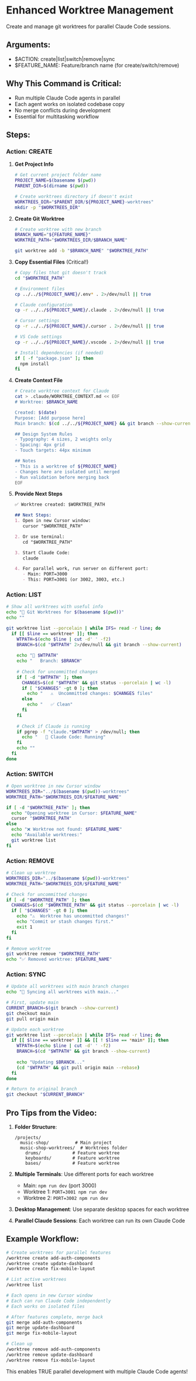 # Enhanced Worktree Management

Create and manage git worktrees for parallel Claude Code sessions.

## Arguments:
- $ACTION: create|list|switch|remove|sync
- $FEATURE_NAME: Feature/branch name (for create/switch/remove)

## Why This Command is Critical:
- Run multiple Claude Code agents in parallel
- Each agent works on isolated codebase copy
- No merge conflicts during development
- Essential for multitasking workflow

## Steps:

### Action: CREATE
1. **Get Project Info**
   ```bash
   # Get current project folder name
   PROJECT_NAME=$(basename $(pwd))
   PARENT_DIR=$(dirname $(pwd))
   
   # Create worktrees directory if doesn't exist
   WORKTREES_DIR="$PARENT_DIR/${PROJECT_NAME}-worktrees"
   mkdir -p "$WORKTREES_DIR"
   ```

2. **Create Git Worktree**
   ```bash
   # Create worktree with new branch
   BRANCH_NAME="${FEATURE_NAME}"
   WORKTREE_PATH="$WORKTREES_DIR/$BRANCH_NAME"
   
   git worktree add -b "$BRANCH_NAME" "$WORKTREE_PATH"
   ```

3. **Copy Essential Files** (Critical!)
   ```bash
   # Copy files that git doesn't track
   cd "$WORKTREE_PATH"
   
   # Environment files
   cp ../../${PROJECT_NAME}/.env* . 2>/dev/null || true
   
   # Claude configuration
   cp -r ../../${PROJECT_NAME}/.claude . 2>/dev/null || true
   
   # Cursor settings
   cp -r ../../${PROJECT_NAME}/.cursor . 2>/dev/null || true
   
   # VS Code settings
   cp -r ../../${PROJECT_NAME}/.vscode . 2>/dev/null || true
   
   # Install dependencies (if needed)
   if [ -f "package.json" ]; then
     npm install
   fi
   ```

4. **Create Context File**
   ```bash
   # Create worktree context for Claude
   cat > .claude/WORKTREE_CONTEXT.md << EOF
   # Worktree: $BRANCH_NAME
   
   Created: $(date)
   Purpose: [Add purpose here]
   Main branch: $(cd ../../${PROJECT_NAME} && git branch --show-current)
   
   ## Design System Rules
   - Typography: 4 sizes, 2 weights only
   - Spacing: 4px grid
   - Touch targets: 44px minimum
   
   ## Notes
   - This is a worktree of ${PROJECT_NAME}
   - Changes here are isolated until merged
   - Run validation before merging back
   EOF
   ```

5. **Provide Next Steps**
   ```markdown
   ✅ Worktree created: $WORKTREE_PATH
   
   ## Next Steps:
   1. Open in new Cursor window:
      cursor "$WORKTREE_PATH"
   
   2. Or use terminal:
      cd "$WORKTREE_PATH"
   
   3. Start Claude Code:
      claude
   
   4. For parallel work, run server on different port:
      - Main: PORT=3000
      - This: PORT=3001 (or 3002, 3003, etc.)
   ```

### Action: LIST
```bash
# Show all worktrees with useful info
echo "🌳 Git Worktrees for $(basename $(pwd))"
echo ""

git worktree list --porcelain | while IFS= read -r line; do
  if [[ $line == worktree* ]]; then
    WTPATH=$(echo $line | cut -d' ' -f2)
    BRANCH=$(cd "$WTPATH" 2>/dev/null && git branch --show-current)
    
    echo "📁 $WTPATH"
    echo "   Branch: $BRANCH"
    
    # Check for uncommitted changes
    if [ -d "$WTPATH" ]; then
      CHANGES=$(cd "$WTPATH" && git status --porcelain | wc -l)
      if [ "$CHANGES" -gt 0 ]; then
        echo "   ⚠️  Uncommitted changes: $CHANGES files"
      else
        echo "   ✅ Clean"
      fi
    fi
    
    # Check if Claude is running
    if pgrep -f "claude.*$WTPATH" > /dev/null; then
      echo "   🤖 Claude Code: Running"
    fi
    echo ""
  fi
done
```

### Action: SWITCH
```bash
# Open worktree in new Cursor window
WORKTREES_DIR="../$(basename $(pwd))-worktrees"
WORKTREE_PATH="$WORKTREES_DIR/$FEATURE_NAME"

if [ -d "$WORKTREE_PATH" ]; then
  echo "Opening worktree in Cursor: $FEATURE_NAME"
  cursor "$WORKTREE_PATH"
else
  echo "❌ Worktree not found: $FEATURE_NAME"
  echo "Available worktrees:"
  git worktree list
fi
```

### Action: REMOVE
```bash
# Clean up worktree
WORKTREES_DIR="../$(basename $(pwd))-worktrees"
WORKTREE_PATH="$WORKTREES_DIR/$FEATURE_NAME"

# Check for uncommitted changes
if [ -d "$WORKTREE_PATH" ]; then
  CHANGES=$(cd "$WORKTREE_PATH" && git status --porcelain | wc -l)
  if [ "$CHANGES" -gt 0 ]; then
    echo "⚠️  Worktree has uncommitted changes!"
    echo "Commit or stash changes first."
    exit 1
  fi
fi

# Remove worktree
git worktree remove "$WORKTREE_PATH"
echo "✅ Removed worktree: $FEATURE_NAME"
```

### Action: SYNC
```bash
# Update all worktrees with main branch changes
echo "🔄 Syncing all worktrees with main..."

# First, update main
CURRENT_BRANCH=$(git branch --show-current)
git checkout main
git pull origin main

# Update each worktree
git worktree list --porcelain | while IFS= read -r line; do
  if [[ $line == worktree* ]] && [[ ! $line == *main* ]]; then
    WTPATH=$(echo $line | cut -d' ' -f2)
    BRANCH=$(cd "$WTPATH" && git branch --show-current)
    
    echo "Updating $BRANCH..."
    (cd "$WTPATH" && git pull origin main --rebase)
  fi
done

# Return to original branch
git checkout "$CURRENT_BRANCH"
```

## Pro Tips from the Video:

1. **Folder Structure**:
   ```
   /projects/
     music-shop/          # Main project
     music-shop-worktrees/  # Worktrees folder
       drums/            # Feature worktree
       keyboards/        # Feature worktree
       bases/            # Feature worktree
   ```

2. **Multiple Terminals**: Use different ports for each worktree
   - Main: `npm run dev` (port 3000)
   - Worktree 1: `PORT=3001 npm run dev`
   - Worktree 2: `PORT=3002 npm run dev`

3. **Desktop Management**: Use separate desktop spaces for each worktree

4. **Parallel Claude Sessions**: Each worktree can run its own Claude Code

## Example Workflow:

```bash
# Create worktrees for parallel features
/worktree create add-auth-components
/worktree create update-dashboard
/worktree create fix-mobile-layout

# List active worktrees
/worktree list

# Each opens in new Cursor window
# Each can run Claude Code independently
# Each works on isolated files

# After features complete, merge back
git merge add-auth-components
git merge update-dashboard
git merge fix-mobile-layout

# Clean up
/worktree remove add-auth-components
/worktree remove update-dashboard
/worktree remove fix-mobile-layout
```

This enables TRUE parallel development with multiple Claude Code agents!
